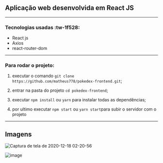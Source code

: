 ## Aplicação web desenvolvida em React JS
------------
### Tecnologias usadas :tw-1f528:
- React js
- Axios
- react-router-dom
------------
### Para rodar o projeto:
1. executar o comando `git clone https://github.com/matheus778/pokedex-frontend.git`;

2. entrar na pasta do projeto `cd pokedex-frontend`;

3. executar `npm install` ou `yarn` para instalar todas as dependências;

4. por ultimo executar `npm start` ou `yarn start`para subir o servidor com o projeto

------------
## Imagens
![Captura de tela de 2020-12-18 02-20-56](https://user-images.githubusercontent.com/57428641/102577934-c6a85900-40d7-11eb-86ed-fe6c4c342791.png)
<br/>

![image](https://user-images.githubusercontent.com/57428641/102670044-f609a500-416d-11eb-8474-e24eb6a616dc.png)


